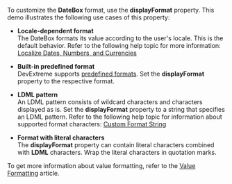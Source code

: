 To customize the **DateBox** format, use the **displayFormat** property. This demo illustrates the following use cases of this property:
- **Locale-dependent format**     
The DateBox formats its value according to the user's locale. This is the default behavior. Refer to the following help topic for more information: [Localize Dates, Numbers, and Currencies](/Documentation/Guide/Common/Localization/#Localize_Dates_Numbers_and_Currencies)

- **Built-in predefined format**    
DevExtreme supports [predefined formats](/Documentation/ApiReference/Common/Object_Structures/format/#type). Set the **displayFormat** property to the respective format.    

- **LDML pattern**    
An LDML pattern consists of wildcard characters and characters displayed as is. Set the **displayFormat** property to a string that specifies an LDML pattern. Refer to the following help topic for information about supported format characters: [Custom Format String](/Documentation/Guide/Common/Value_Formatting/#Format_Widget_Values/Custom_Format_String)    

- **Format with literal characters**    
The **displayFormat** property can contain literal characters combined with **LDML** characters. Wrap the literal characters in quotation marks.

To get more information about value formatting, refer to the [Value Formatting](/Documentation/Guide/Common/Value_Formatting/) article.
